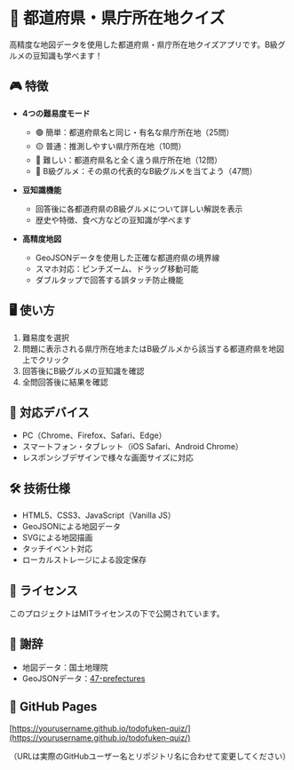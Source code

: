 # 🗾 都道府県・県庁所在地クイズ

高精度な地図データを使用した都道府県・県庁所在地クイズアプリです。B級グルメの豆知識も学べます！

## 🎮 特徴

- **4つの難易度モード**
  - 🟢 簡単：都道府県名と同じ・有名な県庁所在地（25問）
  - 🟡 普通：推測しやすい県庁所在地（10問）  
  - 🔴 難しい：都道府県名と全く違う県庁所在地（12問）
  - 🍜 B級グルメ：その県の代表的なB級グルメを当てよう（47問）

- **豆知識機能**
  - 回答後に各都道府県のB級グルメについて詳しい解説を表示
  - 歴史や特徴、食べ方などの豆知識が学べます

- **高精度地図**
  - GeoJSONデータを使用した正確な都道府県の境界線
  - スマホ対応：ピンチズーム、ドラッグ移動可能
  - ダブルタップで回答する誤タッチ防止機能

## 🖥️ 使い方

1. 難易度を選択
2. 問題に表示される県庁所在地またはB級グルメから該当する都道府県を地図上でクリック
3. 回答後にB級グルメの豆知識を確認
4. 全問回答後に結果を確認

## 📱 対応デバイス

- PC（Chrome、Firefox、Safari、Edge）
- スマートフォン・タブレット（iOS Safari、Android Chrome）
- レスポンシブデザインで様々な画面サイズに対応

## 🛠️ 技術仕様

- HTML5、CSS3、JavaScript（Vanilla JS）
- GeoJSONによる地図データ
- SVGによる地図描画
- タッチイベント対応
- ローカルストレージによる設定保存

## 📄 ライセンス

このプロジェクトはMITライセンスの下で公開されています。

## 🙏 謝辞

- 地図データ：国土地理院
- GeoJSONデータ：[47-prefectures](https://github.com/four4to6/47-prefectures)

## 🚀 GitHub Pages

[https://yourusername.github.io/todofuken-quiz/](https://yourusername.github.io/todofuken-quiz/)

（URLは実際のGitHubユーザー名とリポジトリ名に合わせて変更してください）